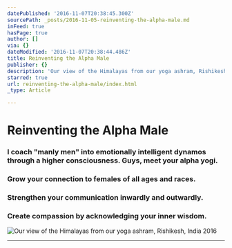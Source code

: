 ```yaml
---
datePublished: '2016-11-07T20:38:45.300Z'
sourcePath: _posts/2016-11-05-reinventing-the-alpha-male.md
inFeed: true
hasPage: true
author: []
via: {}
dateModified: '2016-11-07T20:38:44.486Z'
title: Reinventing the Alpha Male
publisher: {}
description: 'Our view of the Himalayas from our yoga ashram, Rishikesh, India 2016'
starred: true
url: reinventing-the-alpha-male/index.html
_type: Article

---
```

# Reinventing the Alpha Male

### I coach "manly men" into emotionally intelligent dynamos through a higher consciousness. Guys, meet your alpha yogi.

### Grow your connection to females of all ages and races.

### Strengthen your communication inwardly and outwardly.

### Create compassion by acknowledging your inner wisdom.
![Our view of the Himalayas from our yoga ashram, Rishikesh, India 2016](https://the-grid-user-content.s3-us-west-2.amazonaws.com/d95784b9-865b-432c-b745-1229e68a073b.jpg)

---